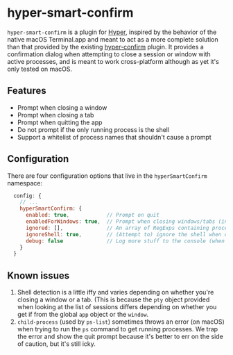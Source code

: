 # hyper-smart-confirm

`hyper-smart-confirm` is a plugin for [Hyper](https://hyper.is/), inspired by the behavior of the
native macOS Terminal.app and meant to act as a more complete solution than that provided by the
existing [hyper-confirm](https://github.com/zachflower/hyper-confirm) plugin. It provides a
confirmation dialog when attempting to close a session or window with active processes, and is meant
to work cross-platform although as yet it's only tested on macOS.

## Features
* Prompt when closing a window
* Prompt when closing a tab
* Prompt when quitting the app
* Do not prompt if the only running process is the shell
* Support a whitelist of process names that shouldn't cause a prompt

## Configuration
There are four configuration options that live in the `hyperSmartConfirm` namespace:
```javascript
  config: {
    // ...
    hyperSmartConfirm: {
      enabled: true,            // Prompt on quit
      enabledForWindows: true,  // Prompt when closing windows/tabs (independent of 'enabled')
      ignored: [],              // An array of RegExps containing process names to ignore
      ignoreShell: true,        // (Attempt to) ignore the shell when quitting
      debug: false              // Log more stuff to the console (when ELECTRON_IS_DEV=1)
    }
  }
```

## Known issues
1. Shell detection is a little iffy and varies depending on whether you're closing a window or a
   tab. (This is because the `pty` object provided when looking at the list of sessions differs
   depending on whether you get if from the global `app` object or the `window`.
2. `child-process` (used by `ps-list`) sometimes throws an error (on macOS) when trying to run the
   `ps` command to get running processes. We trap the error and show the quit prompt because it's
    better to err on the side of caution, but it's still icky.
